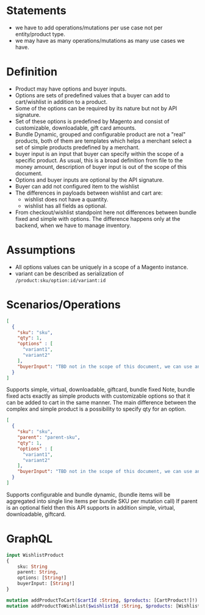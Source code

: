 # Statements 
* we have to add operations/mutations per use case not per entity/product type.
* we may have as many operations/mutations as many use cases we have.

# Definition
* Product may have options and buyer inputs.
* Options are sets of predefined values that a buyer can add to cart/wishlist in addition to a product.
* Some of the options can be required by its nature but not by API signature.
* Set of these options is predefined by Magento and consist of customizable, downloadable, gift card amounts.
* Bundle Dynamic, grouped and configurable product are not a "real" products,
both of them are templates which helps a merchant select a set of simple products predefined by a merchant.
* buyer input is an input that buyer can specify within the scope of a specific product.
As usual, this is a broad definition from file to the money amount, description of buyer input is out of the scope of this document.
* Options and buyer inputs are optional by the API signature.
* Buyer can add not configured item to the wishlist
* The differences in payloads between wishlist and cart are:
  * wishlist does not have a quantity.
  * wishlist has all fields as optional.
* From checkout/wishlist standpoint here not differences between bundle fixed and simple with options.
The difference happens only at the backend, when we have to manage inventory.

# Assumptions
* All options values can be uniquely in a scope of a Magento instance.
* variant can be described as serialization of `/product:sku/option:id/variant:id`

# Scenarios/Operations


```json
[
  {
    "sku": "sku",
    "qty": 1,
    "options" : [
      "variant1",
      "variant2"
    ],
    "buyerInput": "TBD not in the scope of this document, we can use an input format that we have right now which is just a string" 
  }
]
```
Supports simple, virtual, downloadable, giftcard, bundle fixed
Note, bundle fixed acts exactly as simple products with customizable options so that it can be added to cart in the same manner.
The main difference between the complex and simple product is a possibility to specify qty for an option.  

```json
[
  {
    "sku": "sku",
    "parent": "parent-sku",
    "qty": 1,
    "options" : [
      "variant1",
      "variant2"
    ],
    "buyerInput": "TBD not in the scope of this document, we can use an input format that we have right now which is just a string"
  }
]
```
Supports configurable and bundle dynamic, (bundle items will be aggregated into single line items per bundle SKU per mutation call)
If parent is an optional field then this API supports in addition simple, virtual, downloadable, giftcard.

# GraphQL

```graphql
input WishlistProduct
{
    sku: String
    parent: String,
    options: [String!]
    buyerInput: [String!]
}

mutation addProductToCart($cartId :String, $products: [CartProduct!]!) : Cart
mutation addProductToWishlist($wishlistId :String, $products: [WishlistProduct!]!) : Wishlist
```